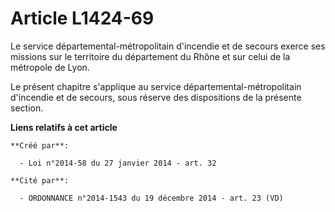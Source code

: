 # Article L1424-69

Le service départemental-métropolitain d'incendie et de secours exerce ses missions sur le territoire du département du Rhône
et sur celui de la métropole de Lyon.

Le présent chapitre s'applique au service départemental-métropolitain d'incendie et de secours, sous réserve des dispositions
de la présente section.

**Liens relatifs à cet article**

	**Créé par**:

	  - Loi n°2014-58 du 27 janvier 2014 - art. 32

	**Cité par**:

	  - ORDONNANCE n°2014-1543 du 19 décembre 2014 - art. 23 (VD)
